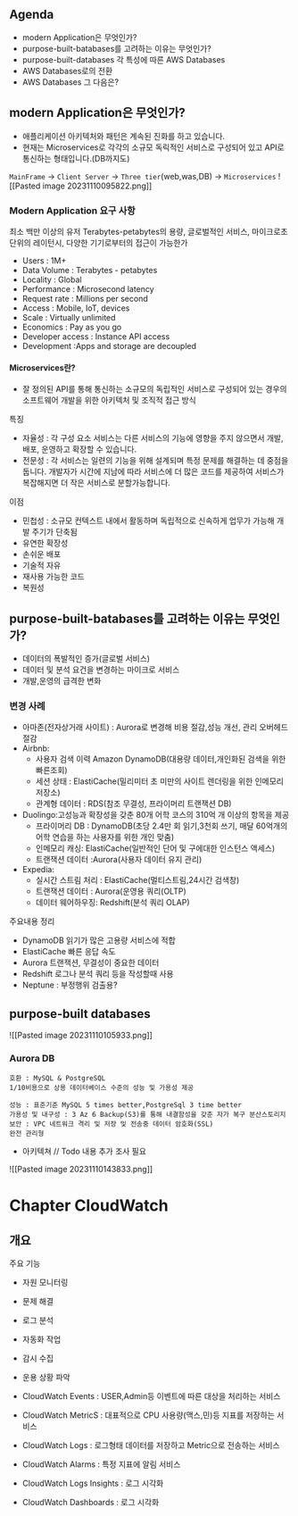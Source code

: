 ## Agenda
- modern Application은 무엇인가?
- purpose-built-batabases를 고려하는 이유는 무엇인가?
- purpose-built-databases  각 특성에 따른 AWS Databases
- AWS Databases로의 전환
- AWS Databases 그 다음은?



## modern Application은 무엇인가?
- 애플리케이션 아키텍처와 패턴은 계속된 진화를 하고 있습니다.
- 현재는 Microservices로 각각의 소규모 독릭적인 서비스로 구성되어 있고 API로 통신하는 형태입니다.(DB까지도)

`MainFrame` -> `Client Server` -> `Three tier`(web,was,DB) -> `Microservices` 
![[Pasted image 20231110095822.png]]
### Modern Application 요구 사항
최소 백만 이상의 유저 Terabytes-petabytes의 용량, 글로벌적인 서비스, 마이크로초 단위의 레이턴시, 다양한 기기로부터의 접근이 가능한가
- Users : 1M+
- Data Volume : Terabytes - petabytes
- Locality : Global
- Performance : Microsecond latency
- Request rate : Millions per second
- Access : Mobile, IoT, devices
- Scale : Virtually unlimited
- Economics : Pay as you go 
- Developer access : Instance API access
- Development :Apps and storage are decoupled
#### Microservices란?
- 잘 정의된 API를 통해 통신하는 소규모의 독립적인 서비스로 구성되어 있는 경우의 소프트웨어 개발을 위한 아키텍처 및 조직적 접근 방식

특징
- 자율성 : 각 구성 요소 서비스는 다른 서비스의 기능에 영향을 주지 않으면서 개발, 배포, 운영하고 확장할 수 있습니다.
- 전문성 : 각 서비스는 일련의 기능을 위해 설계되며 특정 문제를 해결하는 데 중점을 둡니다. 개발자가 시간에 지남에 따라 서비스에 더 많은 코드를 제공하여 서비스가 복잡해지면 더 작은 서비스로 분할가능합니다.

이점
- 민첩성 : 소규모 컨텍스트 내에서 활동하며 독립적으로 신속하게 업무가 가능해 개발 주기가 단축됨
- 유연한 확장성 
- 손쉬운 배포
- 기술적 자유
- 재사용 가능한 코드
- 복원성



## purpose-built-batabases를 고려하는 이유는 무엇인가?
- 데이터의 폭발적인 증가(글로벌 서비스)
- 데이터 및 분석 요건을 변경하는 마이크로 서비스
- 개발,운영의 급격한 변화

### 변경 사례
- 아마존(전자상거래 사이트) : Aurora로 변경해 비용 절감,성능 개선, 관리 오버헤드 절감
- Airbnb:
	- 사용자 검색 이력 Amazon DynamoDB(대용량 데이터,개인화된 검색을 위한 빠른조회)
	- 세션 상태 : ElastiCache(밀리미터 초 미만의 사이트 렌더링을 위한 인메모리 저장소)
	- 관계형 데이터 : RDS(참조 무결성, 프라이머리 트랜잭션 DB)
- Duolingo:고성능과 확장성을 갖춘 80개 어학 코스의 310억 개 이상의 항목을 제공
	- 프라이머리 DB : DynamoDB(초당 2.4만 회 읽기,3천회 쓰기, 매달 60억개의 어학 연습을 하는 사용자를 위한 개인 맞춤)
	- 인메모리 캐싱: ElastiCache(일반적인 단어 및 구에대한 인스턴스 액세스)
	- 트랜잭션 데이터 :Aurora(사용자 데이터 유지 관리)
- Expedia:
	- 실시간 스트림 처리 : ElastiCache(멀티스트림,24시간 검색창)
	- 트랜잭션 데이터 : Aurora(운영용 쿼리(OLTP)
	- 데이터 웨어하우징: Redshift(분석 쿼리 OLAP)

주요내용 정리
- DynamoDB 읽기가 많은 고용량 서비스에 적합 
- ElastiCache 빠른 응답 속도 
- Aurora 트랜잭션, 무결성이 중요한 데이터
- Redshift  로그나 분석 쿼리 등을 작성할때 사용
- Neptune : 부정행위 검출용?
## purpose-built databases 
![[Pasted image 20231110105933.png]]

### Aurora DB
	호환 : MySQL & PostgreSQL
	1/10비용으로 상용 데이터베이스 수준의 성능 및 가용성 제공

	성능 : 표준기준 MySQL 5 times better,PostgreSql 3 time better
	가용성 및 내구성 : 3 Az 6 Backup(S3)를 통해 내결함성을 갖춘 자가 복구 분산스토리지
	보안 : VPC 네트워크 격리 및 저장 및 전송중 데이터 암호화(SSL)
	완전 관리형

- 아키텍쳐 
// Todo 내용 추가 조사 필요

![[Pasted image 20231110143833.png]]


# Chapter CloudWatch
## 개요
주요 기능
- 자원 모니터링 
- 문제 해결
- 로그 분석
- 자동화 작업
- 감시 수집
- 운용 상황 파악

- CloudWatch Events : USER,Admin등 이벤트에 따른 대상을 처리하는 서비스
- CloudWatch MetricS : 대표적으로 CPU 사용량(맥스,민)등 지표를 저장하는 서비스
- CloudWatch Logs : 로그형태 데이터를 저장하고 Metric으로 전송하는 서비스
- CloudWatch Alarms : 특정 지표에 알림 서비스
- CloudWatch Logs Insights : 로그 시각화
- CloudWatch Dashboards : 로그 시각화

